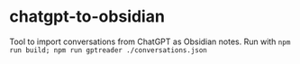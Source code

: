 # chatgpt-to-obsidian
Tool to import conversations from ChatGPT as Obsidian notes.
Run with `npm run build; npm run gptreader ./conversations.json`
